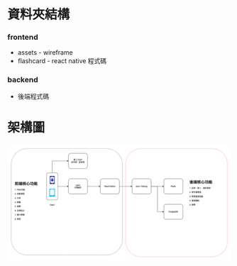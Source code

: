 # 資料夾結構

### frontend
- assets - wireframe
- flashcard - react native 程式碼 

### backend
- 後端程式碼

# 架構圖
![架構圖](架構圖.png)

